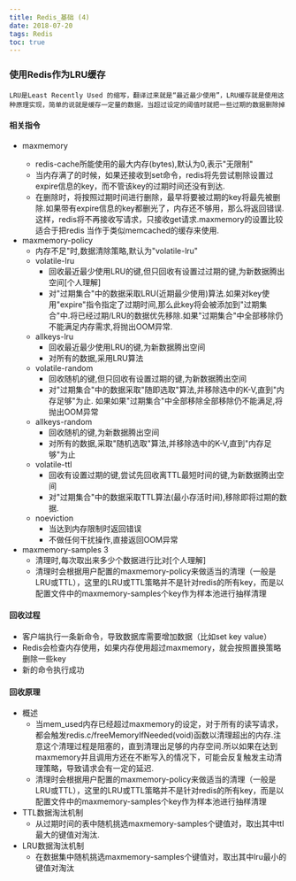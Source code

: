 ```yaml
---
title: Redis_基础 (4)
date: 2018-07-20
tags: Redis
toc: true
---
```


### 使用Redis作为LRU缓存
    LRU是Least Recently Used 的缩写，翻译过来就是“最近最少使用”，LRU缓存就是使用这种原理实现，简单的说就是缓存一定量的数据，当超过设定的阈值时就把一些过期的数据删除掉

<!-- more -->

#### 相关指令
- maxmemory <bytes>
    * redis-cache所能使用的最大内存(bytes),默认为0,表示"无限制"
    * 当内存满了的时候，如果还接收到set命令，redis将先尝试剔除设置过expire信息的key，而不管该key的过期时间还没有到达.
    * 在删除时，将按照过期时间进行删除，最早将要被过期的key将最先被删除.如果带有expire信息的key都删光了，内存还不够用，那么将返回错误.这样，redis将不再接收写请求，只接收get请求.maxmemory的设置比较适合于把redis 当作于类似memcached的缓存来使用.
- maxmemory-policy
    * 内存不足"时,数据清除策略,默认为"volatile-lru"
    * volatile-lru
        * 回收最近最少使用LRU的键,但只回收有设置过过期的键,为新数据腾出空间[个人理解]
        * 对"过期集合"中的数据采取LRU(近期最少使用)算法.如果对key使用"expire"指令指定了过期时间,那么此key将会被添加到"过期集合"中.将已经过期/LRU的数据优先移除.如果"过期集合"中全部移除仍不能满足内存需求,将抛出OOM异常.
    * allkeys-lru
        * 回收最近最少使用LRU的键,为新数据腾出空间
        * 对所有的数据,采用LRU算法
    * volatile-random
        * 回收随机的键,但只回收有设置过期的键,为新数据腾出空间
        * 对"过期集合"中的数据采取"随即选取"算法,并移除选中的K-V,直到"内存足够"为止. 如果如果"过期集合"中全部移除全部移除仍不能满足,将抛出OOM异常
    * allkeys-random
        * 回收随机的键,为新数据腾出空间
        * 对所有的数据,采取"随机选取"算法,并移除选中的K-V,直到"内存足够"为止
    * volatile-ttl
        * 回收有设置过期的键,尝试先回收离TTL最短时间的键,为新数据腾出空间
        * 对"过期集合"中的数据采取TTL算法(最小存活时间),移除即将过期的数据.
    * noeviction
        * 当达到内存限制时返回错误
        * 不做任何干扰操作,直接返回OOM异常
- maxmemory-samples 3
    * 清理时,每次取出来多少个数据进行比对[个人理解] 
    * 清理时会根据用户配置的maxmemory-policy来做适当的清理（一般是LRU或TTL），这里的LRU或TTL策略并不是针对redis的所有key，而是以配置文件中的maxmemory-samples个key作为样本池进行抽样清理

#### 回收过程
- 客户端执行一条新命令，导致数据库需要增加数据（比如set key value）
- Redis会检查内存使用，如果内存使用超过maxmemory，就会按照置换策略删除一些key
- 新的命令执行成功

#### 回收原理
- 概述
    * 当mem_used内存已经超过maxmemory的设定，对于所有的读写请求，都会触发redis.c/freeMemoryIfNeeded(void)函数以清理超出的内存.注意这个清理过程是阻塞的，直到清理出足够的内存空间.所以如果在达到maxmemory并且调用方还在不断写入的情况下，可能会反复触发主动清理策略，导致请求会有一定的延迟.
    * 清理时会根据用户配置的maxmemory-policy来做适当的清理（一般是LRU或TTL），这里的LRU或TTL策略并不是针对redis的所有key，而是以配置文件中的maxmemory-samples个key作为样本池进行抽样清理
- TTL数据淘汰机制
    * 从过期时间的表中随机挑选maxmemory-samples个键值对，取出其中ttl最大的键值对淘汰.
- LRU数据淘汰机制
    * 在数据集中随机挑选maxmemory-samples个键值对，取出其中lru最小的键值对淘汰
